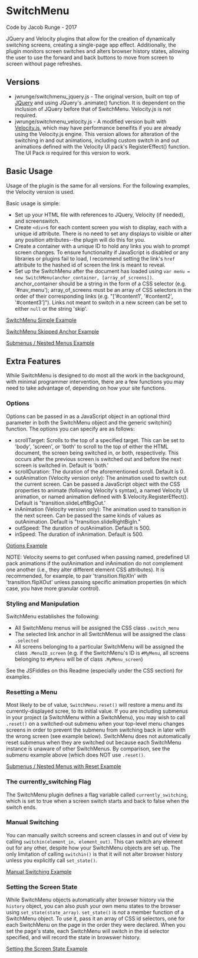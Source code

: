 # SwitchMenu
Code by Jacob Runge - 2017

JQuery and Velocity plugins that allow for the creation of dynamically switching screens, creating a single-page app effect. Additionally, the plugin monitors screen switches and alters browser history states, allowing the user to use the forward and back buttons to move from screen to screen without page refreshes.

## Versions
* jwrunge/switchmenu_jquery.js - The original version, built on top of [JQuery](https://www.jquery.com) and using JQuery's .animate() function. It is dependent on the inclusion of JQuery before that of SwitchMenu. Velocity.js is not required.
* jwrunge/switchmenu_velocity.js - A modified version built with [Velocity.js](http://www.velocityjs.org), which may have performance beneifits if you are already using the Velocity.js engine. This version allows for alteration of the switching in and out animations, including custom switch in and out animations defined with the Velocity UI pack's RegisterEffect() function. The UI Pack *is* required for this version to work.

## Basic Usage
Usage of the plugin is the same for all versions. For the following examples, the Velocity version is used.

Basic usage is simple:
* Set up your HTML file with references to JQuery, Velocity (if needed), and screenswitch.
* Create `<div>`s for each content screen you wish to display, each with a unique id attribute. There is no need to set any displays to visible or alter any position attributes--the plugin will do this for you.
* Create a container with a unique ID to hold any links you wish to prompt screen changes. To ensure functionality if JavaScript is disabled or any libraries or plugins fail to load, I recommend setting the link's `href` attribute to the hashed id of screen the link is meant to reveal.
* Set up the SwitchMenu after the document has loaded using `var menu = new SwitchMenu(anchor_container, [array_of_screens])`. anchor_container should be a string in the form of a CSS selector (e.g. '#nav_menu'); array_of_screens must be an array of CSS selectors in the order of their corresponding links (e.g. "['#content1', '#content2', '#content3']"). Links not meant to switch in a new screen can be set to either `null` or the string 'skip'.

[SwitchMenu Simple Example](https://jsfiddle.net/jwrunge/baxot1ub/)

[SwitchMenu Skipped Anchor Example](https://jsfiddle.net/jwrunge/7dpdwyq1/)

[Submenus / Nested Menus Example](https://jsfiddle.net/jwrunge/wvt74q5L/)

## Extra Features
While SwitchMenu is designed to do most all the work in the background, with minimal programmer intervention, there are a few functions you may need to take advantage of, depending on how your site functions.

### Options
Options can be passed in as a JavaScript object in an optional third parameter in both the SwitchMenu object and the generic switchin() function. The options you can specify are as follows:
* scrollTarget: Scrolls to the top of a specified target. This can be set to 'body', 'screen', or 'both' to scroll to the top of either the HTML document, the screen being switched in, or both, respectively. This occurs after the previous screen is switched out and before the next screen is switched in. Default is 'both.'
* scrollDuration: The duration of the aforementioned scroll. Default is 0.
* outAnimation (Velocity version only): The animation used to switch out the current screen. Can be passed a JavaScript object with the CSS properties to animate (following Velocity's syntax), a named Velocity UI animation, or named animation defined with $.Velocity.RegisterEffect(). Default is "transition.slideLeftBigOut.'
* inAnimation (Velocity version only): The animation used to transition in the next screen. Can be passed the same kinds of values as outAnimation. Default is "transition.slideRightBigIn."
* outSpeed: The duration of outAnimation. Default is 500.
* inSpeed: The duration of inAnimation. Default is 500.

[Options Example](https://jsfiddle.net/jwrunge/Le16yuhp/)

NOTE: Velocity seems to get confused when passing named, predefined UI pack animations if the outAnimation and inAnimation do not complement one another (i.e., they alter different element CSS attributes). It is recommended, for example, to pair 'transition.flipXIn' with 'transition.flipXOut' unless passing specific animation properties (in which case, you have more granular control).

### Styling and Manipulation
SwitchMenu establishes the following:
* All SwitchMenu menus will be assigned the CSS class `.switch_menu`
* The selected link anchor in all SwitchMenus will be assigned the class `.selected`
* All screens belonging to a particular SwitchMenu will be assigned the class `.MenuID_screen` (e.g. if the SwitchMenu's ID is `#MyMenu`, all screens belonging to `#MyMenu` will be of class `.MyMenu_screen`)

See the JSFiddles on this Readme (especially under the CSS section) for examples.

### Resetting a Menu
Most likely to be of value, `SwitchMenu.reset()` will restore a menu and its currently-displayed scree, to its initial value. If you are including submenus in your project (a SwitchMenu within a SwitchMenu), you may wish to call `.reset()` on a switched-out submenu when your top-level menu changes screens in order to prevent the submenu from switching back in later with the wrong screen (see example below). SwitchMenu does not automatically reset submenus when they are switched out because each SwitchMenu instance is unaware of other SwitchMenus. By comparison, see the submenu example above (which does NOT use `.reset()`.

[Submenus / Nested Menus with Reset Example](https://jsfiddle.net/jwrunge/gd47y1eb/)

### The currently_switching Flag
The SwitchMenu plugin defines a flag variable called `currently_switching`, which is set to true when a screen switch starts and back to false when the switch ends.

### Manual Switching
You can manually switch screens and screen classes in and out of view by calling `switchin(element_in, element_out)`. This can switch any element out for any other, despite how your SwitchMenu objects are set up. The only limitation of calling `switchin()` is that it will not alter browser history unless you explicitly call `set_state()`.

[Manual Switching Example](https://jsfiddle.net/jwrunge/8u3smmkk/)

### Setting the Screen State
While SwitchMenu objects automatically alter browser history via the `history` object, you can also push your own menu states to the browser using `set_state(state_array)`. `set_state()` is *not* a member function of a SwitchMenu object. To use it, pass it an array of CSS id selectors, one for each SwitchMenu on the page in the order they were declared. When you set the page's state, each SwitchMenu will switch in the id selector specified, and will record the state in browswer history.

[Setting the Screen State Example](https://jsfiddle.net/jwrunge/4661n2qf/)
